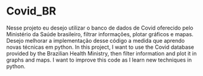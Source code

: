 # Covid_BR
Nesse projeto eu desejo utilizar o banco de dados de Covid oferecido pelo Ministério da Saúde brasileiro, filtrar informações, plotar gráficos e mapas. Desejo melhorar a implementação desse código a medida que aprendo novas técnicas em python. In this project, I want to use the Covid database provided by the Brazilian Health Ministry, then filter information and plot it in graphs and maps. I want to improve this code as I learn new techniques in python.
